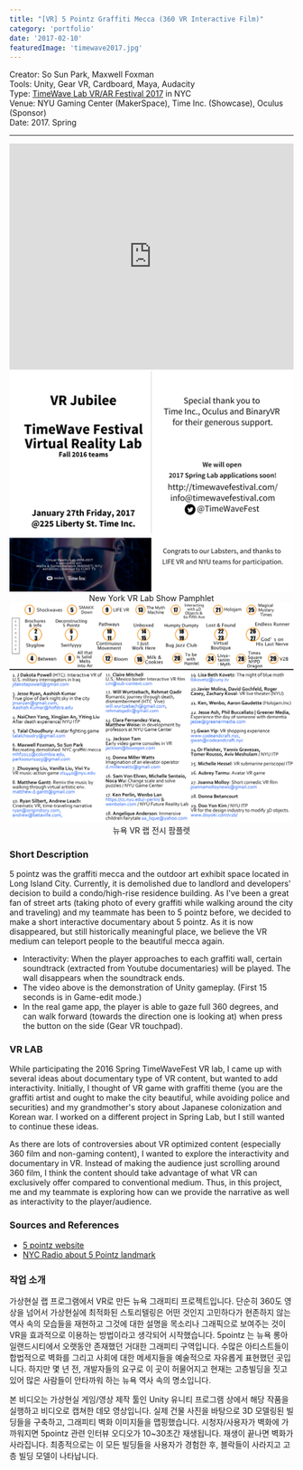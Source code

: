 ```yaml
---
title: "[VR] 5 Pointz Graffiti Mecca (360 VR Interactive Film)"
category: 'portfolio'
date: '2017-02-10'
featuredImage: 'timewave2017.jpg'
---
```

<div class="intro">
Creator: So Sun Park, Maxwell Foxman<br />
Tools: Unity, Gear VR, Cardboard, Maya, Audacity<br />
Type: <a target="_blank" rel="noreferrer" href="http://timewavefestival.com/virtualrealitylab-2017-projects/">TimeWave Lab VR/AR Festival 2017</a> in NYC <br />
Venue: NYU Gaming Center (MakerSpace), Time Inc. (Showcase), Oculus (Sponsor) <br />
Date: 2017. Spring
</div>
<hr />

<iframe width="100%" height="400" src="https://www.youtube.com/embed/kRfG-g5NoZU" frameborder="0" allow="accelerometer; autoplay; clipboard-write; encrypted-media; gyroscope; picture-in-picture" allowfullscreen></iframe>

<figure style="display: block; margin: 0 auto; text-align: center">
<img src="timewave2017.jpg">
<figcaption>New York VR Lab Show Pamphlet</figcaption>
</figure>

<figure style="display: block; margin: 0 auto; text-align: center">
<img src="timewave2017-1.jpg">
<figcaption>뉴욕 VR 랩 전시 팜플렛</figcaption>
</figure>

### Short Description

5 pointz was the graffiti mecca and the outdoor art exhibit space located in Long Island City. Currently, it is demolished due to landlord and developers' decision to build a condo/high-rise residence building. As I've been a great fan of street arts (taking photo of every graffiti while walking around the city and traveling) and my teammate has been to 5 pointz before, we decided to make a short interactive documentary about 5 pointz. As it is now disappeared, but still historically meaningful place, we believe the VR medium can teleport people to the beautiful mecca again.

- Interactivity: When the player approaches to each graffiti wall, certain soundtrack (extracted from Youtube documentaries) will be played. The wall disappears when the soundtrack ends.
- The video above is the demonstration of Unity gameplay. (First 15 seconds is in Game-edit mode.)
- In the real game app, the player is able to gaze full 360 degrees, and can walk forward (towards the direction one is looking at) when press the button on the side (Gear VR touchpad).

### VR LAB

While participating the 2016 Spring TimeWaveFest VR lab, I came up with several ideas about documentary type of VR content, but wanted to add interactivity. Initially, I thought of VR game with graffiti theme (you are the graffiti artist and ought to make the city beautiful, while avoiding police and securities) and my grandmother's story about Japanese colonization and Korean war. I worked on a different project in Spring Lab, but I still wanted to continue these ideas.

As there are lots of controversies about VR optimized content (especially 360 film and non-gaming content), I wanted to explore the interactivity and documentary in VR. Instead of making the audience just scrolling around 360 film, I think the content should take advantage of what VR can exclusively offer compared to conventional medium. Thus, in this project, me and my teammate is exploring how can we provide the narrative as well as interactivity to the player/audience.

### Sources and References

- [5 pointz website](http://5ptz.com/)
- [NYC Radio about 5 Pointz landmark](http://www.wnyc.org/story/queens-loses-graffiti-landmark/)

### 작업 소개

가상현실 랩 프로그램에서 VR로 만든 뉴욕 그래피티 프로젝트입니다. 단순히 360도 영상을 넘어서 가상현실에 최적화된 스토리텔링은 어떤 것인지 고민하다가 현존하지 않는 역사 속의 모습들을 재현하고 그것에 대한 설명을 목소리나 그래픽으로 보여주는 것이 VR을 효과적으로 이용하는 방법이라고 생각되어 시작했습니다. 5pointz 는 뉴욕 롱아일랜드시티에서 오랫동안 존재했던 거대한 그래피티 구역입니다. 수많은 아티스트들이 합법적으로 벽화를 그리고 사회에 대한 메세지들을 예술적으로 자유롭게 표현했던 곳입니다. 하지만 몇 년 전, 개발자들의 요구로 이 곳이 허물어지고 현재는 고층빌딩을 짓고 있어 많은 사람들이 안타까워 하는 뉴욕 역사 속의 명소입니다.

본 비디오는 가상현실 게임/영상 제작 툴인 Unity 유니티 프로그램 상에서 해당 작품을 실행하고 비디오로 캡쳐한 데모 영상입니다. 실제 건물 사진을 바탕으로 3D 모델링된 빌딩들을 구축하고, 그래피티 벽화 이미지들을 맵핑했습니다. 시청자/사용자가 벽화에 가까워지면 5pointz 관련 인터뷰 오디오가 10~30초간 재생됩니다. 재생이 끝나면 벽화가 사라집니다. 최종적으로는 이 모든 빌딩들을 사용자가 경험한 후, 블락들이 사라지고 고층 빌딩 모델이 나타납니다.